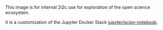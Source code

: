 This image is for internal 2i2c use for exploration of the open science ecosystem.

It is a customization of the Jupyter Docker Stack [jupyter/scipy-notebook](https://jupyter-docker-stacks.readthedocs.io/en/latest/using/selecting.html#jupyter-scipy-notebook).
